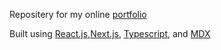 Repositery for my online [portfolio](https://pranam.info/)

Built using [React.js](https://reactjs.org/),[Next.js](https://nextjs.org), [Typescript](https://www.typescriptlang.org/), and [MDX](https://mdxjs.com/)
